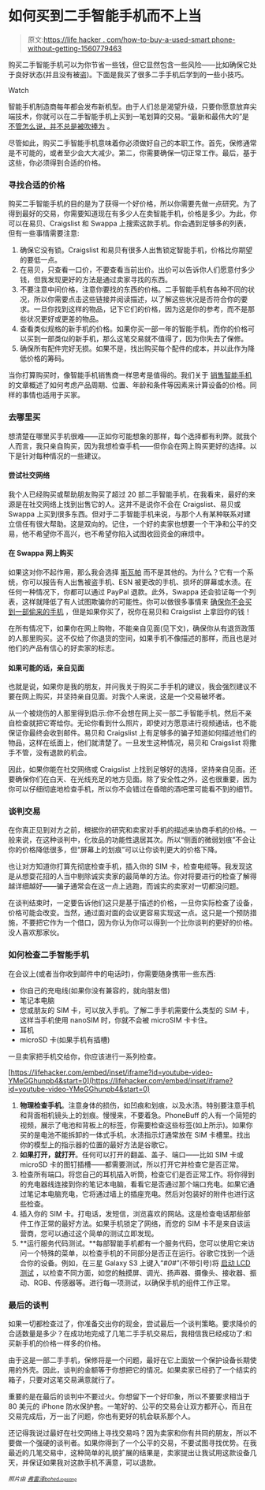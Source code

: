 # 如何买到二手智能手机而不上当

> 原文:[https://life hacker . com/how-to-buy-a-used-smart phone-without-getting-1560779463](https://lifehacker.com/how-to-buy-a-used-smartphone-without-getting-screwed-1560779463)

购买二手智能手机可以为你节省一些钱，但它显然包含一些风险——比如确保它处于良好状态(并且没有被盗)。下面是我买了很多二手手机后学到的一些小技巧。

Watch

智能手机制造商每年都会发布新机型。由于人们总是渴望升级，只要你愿意放弃尖端技术，你就可以在二手智能手机上买到一笔划算的交易。“最新和最伟大的”是 [不管怎么说，并不总是被吹捧为](http://lifehacker.com/slow-down-why-fast-android-updates-dont-matter-anymor-1496261791) 。

尽管如此，购买二手智能手机意味着你必须做好自己的本职工作。首先，保修通常是不可能的，或者至少会大大减少。第二，你需要确保一切正常工作。最后，基于这些，你必须得到合适的价格。

### 寻找合适的价格

购买二手智能手机的目的是为了获得一个好价格，所以你需要先做一点研究。为了得到最好的交易，你需要知道现在有多少人在卖智能手机，价格是多少。为此，你可以在易贝、Craigslist 和 Swappa 上搜索这款手机。你会遇到足够多的列表，但有一些事情需要注意:

1.  确保它没有锁。Craigslist 和易贝有很多人出售锁定智能手机，价格比你期望的要低一点。
2.  在易贝，只查看一口价，不要查看当前出价。出价可以告诉你人们愿意付多少钱，但我发现更好的方法是通过卖家寻找的东西。
3.  不要注意中间价格，注意你要找的东西的价格。二手智能手机有各种不同的状况，所以你需要点击这些链接并阅读描述，以了解这些状况是否符合你的要求。一旦你找到这样的物品，记下它们的价格，因为这是你的参考，而不是那些状况更好或更差的物品。
4.  查看类似规格的新手机的价格。如果你买一部一年的智能手机，而你的价格可以买到一部类似的新手机，那么这笔交易就不值得了，因为你失去了保修。
5.  确保所有配件完好无损。如果不是，找出购买每个配件的成本，并以此作为降低价格的筹码。

当你打算购买时，像智能手机销售商一样思考是值得的。我们关于 [销售智能手机](http://lifehacker.com/where-should-i-sell-my-smartphone-to-get-the-most-money-1207692293) 的文章概述了如何考虑产品周期、位置、年龄和条件等因素来计算设备的价格。同样的事情也适用于买家。

### 去哪里买

想清楚在哪里买手机很难——正如你可能想象的那样，每个选择都有利弊。就我个人而言，我只亲自购买，因为我想检查手机——但你会在网上购买更好的选择。以下是针对每种情况的一些建议。

#### 尝试社交网络

我个人已经购买或帮助朋友购买了超过 20 部二手智能手机，在我看来，最好的来源是在社交网络上找到出售它的人。这并不是说你不会在 Craigslist、易贝或 Swappa 上买到很多东西。但对于二手智能手机来说，与那个人有某种联系对建立信任有很大帮助。这是双向的。记住，一个好的卖家也想要一个干净和公平的交易，他不希望你不高兴，也不希望你陷入试图收回资金的麻烦中。

#### 在 Swappa 网上购买

如果这对你不起作用，那么我会选择 [斯瓦帕](http://lifehacker.com/swappa-is-a-simple-hassle-free-place-to-buy-and-sell-u-5751364) 而不是其他的。为什么？它有一个系统，你可以报告有人出售被盗手机、ESN 被更改的手机、损坏的屏幕或水渍。在任何一种情况下，你都可以通过 PayPal 退款。此外，Swappa 还会验证每一个列表，这样就降低了有人试图欺骗你的可能性。你可以做很多事情来 [确保你不会买到一部偷来的手机](http://lifehacker.com/how-can-i-avoid-buying-a-stolen-phone-1485785360) ，但是如果你买了，祝你在易贝和 Craigslist 上拿回你的钱！

在所有情况下，如果你在网上购物，不能亲自见面(见下文)，确保你从有退货政策的人那里购买。这不仅给了你退货的空间，如果手机不像描述的那样，而且也是对他们的产品有信心的好卖家的标志。

#### 如果可能的话，亲自见面

也就是说，如果你是我的朋友，并问我关于购买二手手机的建议，我会强烈建议不要在网上购买，并坚持亲自见面。对我个人来说，这是一个交易破坏者。

从一个被烧伤的人那里得到启示:你不会想在网上买一部二手智能手机，然后不亲自检查就把它寄给你。无论你看到什么照片，即使对方愿意进行视频通话，也不能保证你最终会收到邮件。易贝和 Craigslist 上有足够多的骗子知道如何描述他们的物品，这样在纸面上，他们就清楚了。一旦发生这种情况，易贝和 Craigslist 将撒手不管，没有退款的机会。

因此，如果你能在社交网络或 Craigslist 上找到足够好的选择，坚持亲自见面。还要确保你们在白天、在光线充足的地方见面。除了安全性之外，这也很重要，因为你可以仔细彻底地检查手机，所以你不会错过在昏暗的酒吧里可能看不到的细节。

### 谈判交易

在你真正见到对方之前，根据你的研究和卖家对手机的描述来协商手机的价格。一般来说，在这种谈判中，化妆品的功能性退居其次。所以“侧面的微弱划痕”不会让你的价格降低很多，但“屏幕上的划痕”可以让你谈判更大的价格下降。

也让对方知道你打算先彻底检查手机，插入你的 SIM 卡，检查电缆等。我发现这是从想耍花招的人当中剔除诚实卖家的最简单的方法。你对将要进行的检查了解得越详细越好——骗子通常会在这一点上逃跑，而诚实的卖家对一切都没问题。

在谈判结束时，一定要告诉他们这只是基于描述的价格，一旦你实际检查了设备，价格可能会改变。当然，通过面对面的会议更容易实现这一点。这只是一个预防措施，不要把它作为一个借口，因为你认为你可以得到一个比你谈判的更好的价格。没人喜欢那家伙。

### 如何检查二手智能手机

在会议上(或者当你收到邮件中的电话时)，你需要随身携带一些东西:

*   你自己的充电线(如果你没有兼容的，就向朋友借)
*   笔记本电脑
*   您或朋友的 SIM 卡，可以放入手机。了解二手手机需要什么类型的 SIM 卡，这样当手机使用 nanoSIM 时，你就不会被 microSIM 卡卡住。
*   耳机
*   microSD 卡(如果手机有插槽)

一旦卖家把手机交给你，你应该进行一系列检查。

 [https://lifehacker.com/embed/inset/iframe?id=youtube-video-YMeGGhunpb4&start=0](https://lifehacker.com/embed/inset/iframe?id=youtube-video-YMeGGhunpb4&start=0) 

1.  **物理检查手机**。注意身体的损伤，如凹痕和划痕，以及水渍。特别要注意手机和背面相机镜头上的划痕。慢慢来，不要着急。PhoneBuff 的人有一个简短的视频，展示了电池和背板上的标签，你需要检查这些标签(如上所示)。如果你买的是电池不能拆卸的一体式手机，水渍指示灯通常放在 SIM 卡槽里。找出你的模型上的指示器的位置的最好方法是谷歌它。
2.  **如果打开，就打开**。任何可以打开的翻盖、盖子、端口——比如 SIM 卡或 microSD 卡的图钉插槽——都需要测试，所以打开它并检查它是否正常。
3.  检查所有端口。将您自己的耳机插入听筒，检查它们是否正常工作。将你得到的充电器线连接到你的笔记本电脑，看看它是否通过那个端口充电。如果它通过笔记本电脑充电，它将通过墙上的插座充电。然后对包装好的附件也进行这些检查。
4.  插入你的 SIM 卡。打电话，发短信，浏览喜欢的网站。这是检查电话那些部件工作正常的最好方法。如果手机锁定了网络，而您的 SIM 卡不是来自该运营商，您可以通过这个简单的测试立即发现。
5.  **运行服务代码测试。**每部智能手机都有一个服务代码，您可以使用它来访问一个特殊的菜单，以检查手机的不同部分是否正在运行。谷歌它找到一个适合你的设备。例如，在三星 Galaxy S3 上键入“*#0*#”(不带引号)将 [启动 LCD 测试](http://forum.xda-developers.com/galaxy-s3/general/samsung-galaxy-s3-codes-secrets-t2098642?nocache=1) ，以检查不同方面，如您的触摸屏、调光、扬声器、摄像头、接收器、振动、RGB、传感器等。进行每一项测试，以确保手机的组件工作正常。

### 最后的谈判

如果一切都检查过了，你准备交出你的现金，尝试最后一个谈判策略。要求降价的合适数量是多少？在成功地完成了几笔二手手机交易后，我相信我已经成功了:和买新手机的价格一样多的价格。

由于这是一部二手手机，保修将是一个问题，最好在它上面放一个保护设备长期使用的外壳。因此，谈判的金额等于你想把它的情况。如果卖家已经扔了一个结实的箱子，只要对这笔交易满意就行了。

重要的是在最后的谈判中不要过火。你想留下一个好印象，所以不要要求相当于 80 美元的 iPhone 防水保护套。一笔好的、公平的交易会让双方都开心，而且在交易完成后，万一出了问题，你也有更好的机会联系那个人。

还记得我说过最好在社交网络上寻找交易吗？因为卖家和你有共同的朋友，所以不要做一个强硬的谈判者。如果你得到了一个公平的交易，不要试图寻找优势。在我最近的几笔交易中，这种简单的礼貌扩展的结果是，卖家提出让我试用这款设备几天，并保证如果我对这款手机不满意，可以退款。

*<small>照片由</small>* [*<small>弗雷泽</small>*](http://www.flickr.com/photos/73014677@N05/6951765813)*<small></small>*<small>[*<small>bohed</small>*](http://pixabay.com/en/smartphone-touchscreen-communication-312816/)*<small>[*<small>Jogslang</small>*](http://pixabay.com/en/iphone-mobile-phone-cellphone-259774/)*<small></small>*</small>*</small>

<small><small><small></small></small></small>
